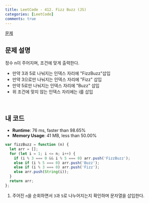 ```yaml
---
title: LeetCode - 412. Fizz Buzz (JS)
categories: [LeetCode]
comments: true
---
```


[문제](https://leetcode.com/problems/fizz-buzz/)

## 문제 설명

정수 n이 주어지며, 조건에 맞게 출력한다.

- 만약 3과 5로 나눠지는 인덱스 자리에 "FizzBuzz"삽입
- 만약 3으로만 나눠지는 인덱스 자리에 "Fizz" 삽입
- 만약 5로만 나눠지는 인덱스 자리에 "Buzz" 삽입
- 위 조건에 맞지 않는 인덱스 자리에는 i를 삽입

<br>

## 내 코드

- **Runtime**: 76 ms, faster than 98.65%
- **Memory Usage**: 41 MB, less than 50.00%

```js
var fizzBuzz = function (n) {
  let arr = [];
  for (let i = 1; i <= n; i++) {
    if (i % 3 === 0 && i % 5 === 0) arr.push('FizzBuzz');
    else if (i % 5 === 0) arr.push('Buzz');
    else if (i % 3 === 0) arr.push('Fizz');
    else arr.push(String(i));
  }
  return arr;
};
```

1. 주어진 `n`을 순회하면서 `3`과 `5`로 나누어지는지 확인하며 문자열을 삽입한다.
